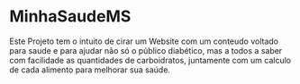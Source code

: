 # MinhaSaudeMS
Este Projeto tem o intuito de cirar um Website com um conteudo voltado para saude e para ajudar não só o público diabético, mas a todos a saber com facilidade as quantidades de carboidratos, juntamente com um calculo de cada alimento para melhorar sua saúde.
